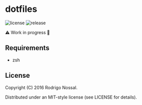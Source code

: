 # dotfiles
![license](https://img.shields.io/github/license/nossal/dotfiles.svg)
![release](https://img.shields.io/github/release/nossal/dotfiles.svg)

:warning: Work in progress :construction:

<!-- ## Features -->

## Requirements
- zsh

<!--
## Install
1. Just execute the following code into your zsh session:
```
eval "$(curl -sL noss.al/dot)"
```
2. Restart your zsh session.
3. Done.
-->
## License
Copyright (C) 2016 Rodrigo Nossal.

Distributed under an MIT-style license (see LICENSE for details).
